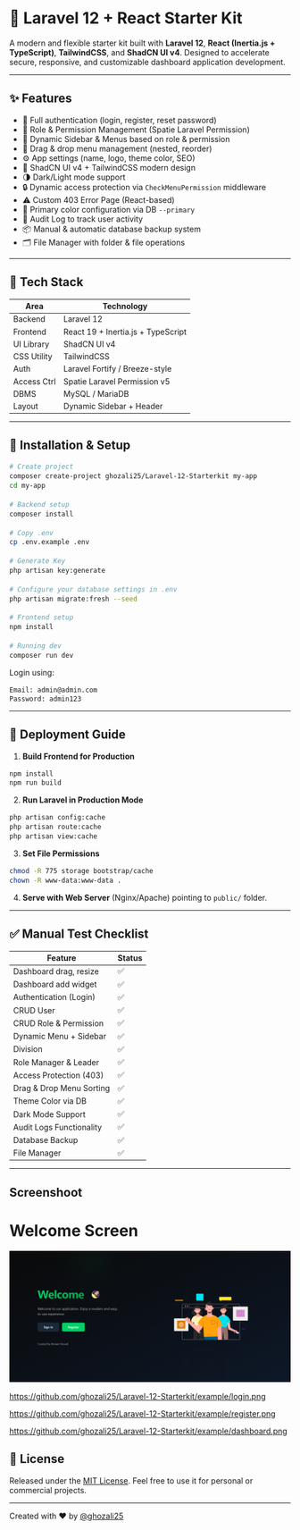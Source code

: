 # 🚀 Laravel 12 + React Starter Kit

A modern and flexible starter kit built with **Laravel 12**, **React (Inertia.js + TypeScript)**, **TailwindCSS**, and **ShadCN UI v4**. Designed to accelerate secure, responsive, and customizable dashboard application development.

---

## ✨ Features

- 🔐 Full authentication (login, register, reset password)
- 👥 Role & Permission Management (Spatie Laravel Permission)
- 📂 Dynamic Sidebar & Menus based on role & permission
- 🧩 Drag & drop menu management (nested, reorder)
- ⚙️ App settings (name, logo, theme color, SEO)
- 🎨 ShadCN UI v4 + TailwindCSS modern design
- 🌗 Dark/Light mode support
- 🔒 Dynamic access protection via `CheckMenuPermission` middleware
- ⚠️ Custom 403 Error Page (React-based)
- 💾 Primary color configuration via DB `--primary`
- 🪪 Audit Log to track user activity
- 📦 Manual & automatic database backup system
- 🗂️ File Manager with folder & file operations

---

## 🧱 Tech Stack

| Area        | Technology                         |
| ----------- | ---------------------------------- |
| Backend     | Laravel 12                         |
| Frontend    | React 19 + Inertia.js + TypeScript |
| UI Library  | ShadCN UI v4                       |
| CSS Utility | TailwindCSS                        |
| Auth        | Laravel Fortify / Breeze-style     |
| Access Ctrl | Spatie Laravel Permission v5       |
| DBMS        | MySQL / MariaDB                    |
| Layout      | Dynamic Sidebar + Header           |

---

## 🔧 Installation & Setup

```bash
# Create project
composer create-project ghozali25/Laravel-12-Starterkit my-app
cd my-app

# Backend setup
composer install

# Copy .env
cp .env.example .env

# Generate Key
php artisan key:generate

# Configure your database settings in .env
php artisan migrate:fresh --seed

# Frontend setup
npm install

# Running dev
composer run dev
```

Login using:

```
Email: admin@admin.com
Password: admin123
```

---

## 🚀 Deployment Guide

1. **Build Frontend for Production**

```bash
npm install
npm run build
```

2. **Run Laravel in Production Mode**

```bash
php artisan config:cache
php artisan route:cache
php artisan view:cache
```

3. **Set File Permissions**

```bash
chmod -R 775 storage bootstrap/cache
chown -R www-data:www-data .
```

4. **Serve with Web Server** (Nginx/Apache) pointing to `public/` folder.

---

## ✅ Manual Test Checklist

| Feature                  | Status |
| ------------------------ | ------ |
| Dashboard drag, resize   | ✅     |
| Dashboard add widget     | ✅     |
| Authentication (Login)   | ✅     |
| CRUD User                | ✅     |
| CRUD Role & Permission   | ✅     |
| Dynamic Menu + Sidebar   | ✅     |
| Division                 | ✅     |
| Role Manager & Leader    | ✅     |
| Access Protection (403)  | ✅     |
| Drag & Drop Menu Sorting | ✅     |
| Theme Color via DB       | ✅     |
| Dark Mode Support        | ✅     |
| Audit Logs Functionality | ✅     |
| Database Backup          | ✅     |
| File Manager             | ✅     |

---

## Screenshoot

# Welcome Screen
![Alt Text](example/welcome.png)

https://github.com/ghozali25/Laravel-12-Starterkit/example/login.png

https://github.com/ghozali25/Laravel-12-Starterkit/example/register.png

https://github.com/ghozali25/Laravel-12-Starterkit/example/dashboard.png

## 📄 License

Released under the [MIT License](https://opensource.org/licenses/MIT). Feel free to use it for personal or commercial projects.

---

Created with ❤️ by [@ghozali25](https://github.com/ghozali25)
